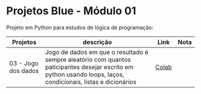 # Projetos Blue - Módulo 01

Projeto em Python para estudos de lógica de programação:

| Projetos | descrição |  Link | Nota |
| ------ | ----- | ------ | ------ |
| 03 - Jogo dos dados | Jogo de dados em que o resultado é sempre aleatório com quantos paticipantes desejar escrito em python usando loops, laços, condicionais, listas e dicionários | [Colab](https://colab.research.google.com/drive/1YcskqnQJ4PnmFckqF9vgGirqESPh8OFT?usp=sharing) |
